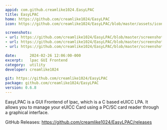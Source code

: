 ```yaml
---
appid: com.github.creamlike1024.EasyLPAC
title: EasyLPAC
home: https://github.com/creamlike1024/EasyLPAC
icon: https://github.com/creamlike1024/EasyLPAC/blob/master/assets/icon128.png?raw=true

screenshots:
- url: https://github.com/creamlike1024/EasyLPAC/blob/master/screenshots/profile.png?raw=true
- url: https://github.com/creamlike1024/EasyLPAC/blob/master/screenshots/notification.png?raw=true
- url: https://github.com/creamlike1024/EasyLPAC/blob/master/screenshots/chipinfo.png?raw=true

date:      2024-02-26 12:06:00-000
excerpt:   lpac GUI Frontend
category:  utility
developer: creamlike1024

git: https://github.com/creamlike1024/EasyLPAC
package: github.com/creamlike1024/EasyLPAC
version: 0.6.8
---
```


EasyLPAC is a GUI Frontend of lpac, which is a C based eUICC LPA. It allows you to manage your eUICC Card using a PC/SC card reader through a graphical interface.

GitHub Releases: https://github.com/creamlike1024/EasyLPAC/releases